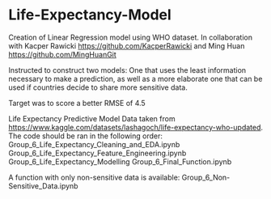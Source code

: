 # Life-Expectancy-Model
Creation of Linear Regression model using WHO dataset. In collaboration with Kacper Rawicki https://github.com/KacperRawicki and Ming Huan https://github.com/MingHuanGit

Instructed to construct two models: One that uses the least information necessary to make a prediction, as well as a more elaborate one that can be used if countries decide to share more sensitive data.

Target was to score a better RMSE of 4.5

Life Expectancy Predictive Model Data taken from https://www.kaggle.com/datasets/lashagoch/life-expectancy-who-updated. The code should be ran in the following order:
Group_6_Life_Expectancy_Cleaning_and_EDA.ipynb
Group_6_Life_Expectancy_Feature_Engineering.ipynb
Group_6_Life_Expectancy_Modelling
Group_6_Final_Function.ipynb

A function with only non-sensitive data is available:
Group_6_Non-Sensitive_Data.ipynb


